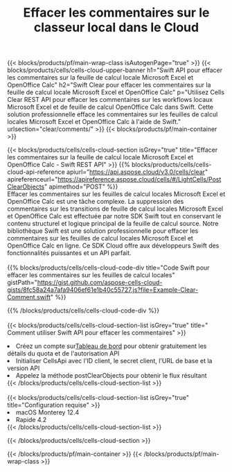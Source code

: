 ﻿---
title:  Effacer les commentaires sur le classeur local dans le Cloud
description:  API Cloud et SDK pour effacer les commentaires sur Microsoft Excel et OpenOffice Calc. Effacer les commentaires sur les feuilles de calcul locales par le Cells Cloud API. Le SDK prend en charge les types de langages de développement. Ils incluent Android, C#, Go, Java, NodeJS, Perl, PHP, Python, Ruby et Swift.
url: /fr/swift/clear/comments/
---
{{< blocks/products/pf/main-wrap-class isAutogenPage="true" >}}
{{< blocks/products/cells/cells-cloud-upper-banner h1="Swift API pour effacer les commentaires sur la feuille de calcul locale Microsoft Excel et OpenOffice Calc" h2="Swift Clear pour effacer les commentaires sur la feuille de calcul locale Microsoft Excel et OpenOffice Calc" p="Utilisez Cells Clear REST API pour effacer les commentaires sur les workflows locaux Microsoft Excel et de feuille de calcul OpenOffice Calc dans Swift. Cette solution professionnelle efface les commentaires sur les feuilles de calcul locales Microsoft Excel et OpenOffice Calc à l\'aide de Swift." urlsection="clear/comments/" >}}
{{< blocks/products/pf/main-container >}}

{{< blocks/products/cells/cells-cloud-section isGrey="true" title="Effacer les commentaires sur la feuille de calcul locale Microsoft Excel et OpenOffice Calc - Swift REST API" >}}
{{% blocks/products/cells/cells-cloud-api-reference apiurl="https://api.aspose.cloud/v3.0/cells/clear" apireferenceurl="https://apireference.aspose.cloud/cells/#/LightCells/PostClearObjects" apimethod="POST" %}}
<br/>
Effacer les commentaires sur les feuilles de calcul locales Microsoft Excel et OpenOffice Calc est une tâche complexe. La suppression des commentaires sur les transitions de feuille de calcul locales Microsoft Excel et OpenOffice Calc est effectuée par notre SDK Swift tout en conservant le contenu structurel et logique principal de la feuille de calcul source. Notre bibliothèque Swift est une solution professionnelle pour effacer les commentaires sur les feuilles de calcul locales Microsoft Excel et OpenOffice Calc en ligne. Ce SDK Cloud offre aux développeurs Swift des fonctionnalités puissantes et un API parfait.
<br/>
<br/>
{{% blocks/products/cells/cells-cloud-code-div title="Code Swift pour effacer les commentaires sur les feuilles de calcul locales" gistPath="https://gist.github.com/aspose-cells-cloud-gists/8fc58a24a7afa9406ef61e1b40c55727.js?file=Example-Clear-Comment.swift" %}}
  
{{% /blocks/products/cells/cells-cloud-code-div %}}
<br/>
<br/>
{{< blocks/products/cells/cells-cloud-section-list isGrey="true" title=" Comment utiliser Swift API pour effacer les commentaires" >}}
<li> Créez un compte sur<a href="https://dashboard.aspose.cloud/">Tableau de bord</a> pour obtenir gratuitement les détails du quota et de l'autorisation API</li>
<li>Initialiser CellsApi avec l'ID client, le secret client, l'URL de base et la version API</li>
<li>Appelez la méthode postClearObjects pour obtenir le flux résultant</li>
{{< /blocks/products/cells/cells-cloud-section-list >}}
<br/>
<br/>
{{< blocks/products/cells/cells-cloud-section-list isGrey="true" title="Configuration requise" >}}
<li>macOS Monterey 12.4</li>
<li>Rapide 4.2</li>
{{< /blocks/products/cells/cells-cloud-section-list >}}

{{< /blocks/products/cells/cells-cloud-section >}}

{{< /blocks/products/pf/main-container >}}
{{< /blocks/products/pf/main-wrap-class >}}
